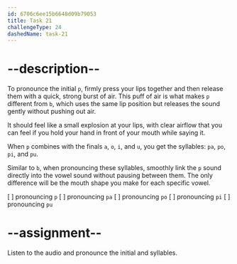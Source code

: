 ```yaml
---
id: 6706c6ee15b6648d09b79053
title: Task 21
challengeType: 24
dashedName: task-21
---
```


<!--SPEAKING-->

<!-- (Audio) A: p, pa, po, pi, pu --> 

# --description--

To pronounce the initial `p`, firmly press your lips together and then release them with a quick, strong burst of air. This puff of air is what makes `p` different from `b`, which uses the same lip position but releases the sound gently without pushing out air.

It should feel like a small explosion at your lips, with clear airflow that you can feel if you hold your hand in front of your mouth while saying it.

When `p` combines with the finals `a`, `o`, `i`, and `u`, you get the syllables: `pa`, `po`, `pi`, and `pu`.

Similar to `b`, when pronouncing these syllables, smoothly link the `p` sound directly into the vowel sound without pausing between them. The only difference will be the mouth shape you make for each specific vowel.

[ ] pronouncing `p`
[ ] pronouncing `pa`
[ ] pronouncing `po`
[ ] pronouncing `pi`
[ ] pronouncing `pu`

# --assignment--

Listen to the audio and pronounce the initial and syllables.
